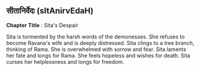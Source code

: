 ## सीतानिर्वेदः (sItAnirvEdaH)
**Chapter Title** : Sita's Despair

Sita is tormented by the harsh words of the demonesses. She refuses to become Ravana's wife and is deeply distressed. Sita clings to a tree branch, thinking of Rama. She is overwhelmed with sorrow and fear. Sita laments her fate and longs for Rama. She feels hopeless and wishes for death. Sita curses her helplessness and longs for freedom.